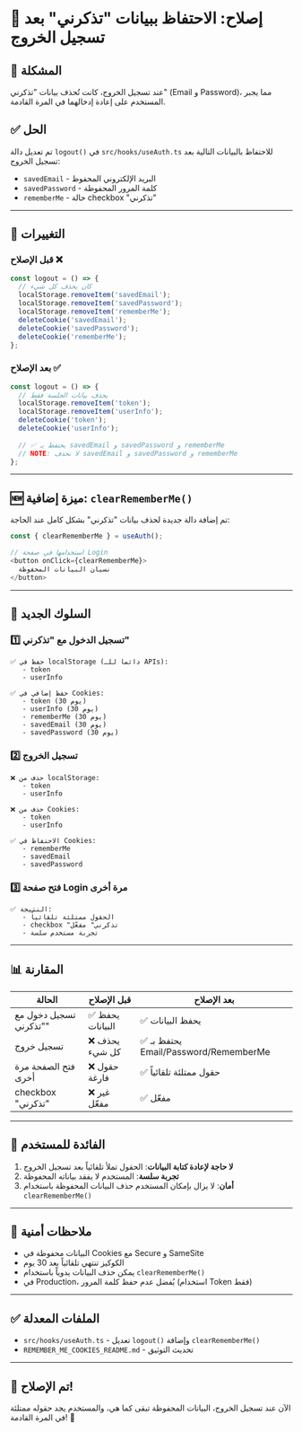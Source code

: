 # 🔧 إصلاح: الاحتفاظ ببيانات "تذكرني" بعد تسجيل الخروج

## 🐛 المشكلة
عند تسجيل الخروج، كانت تُحذف بيانات "تذكرني" (Email و Password)، مما يجبر المستخدم على إعادة إدخالهما في المرة القادمة.

## ✅ الحل
تم تعديل دالة `logout()` في `src/hooks/useAuth.ts` للاحتفاظ بالبيانات التالية بعد تسجيل الخروج:
- `savedEmail` - البريد الإلكتروني المحفوظ
- `savedPassword` - كلمة المرور المحفوظة
- `rememberMe` - حالة checkbox "تذكرني"

---

## 🔄 التغييرات

### قبل الإصلاح ❌
```typescript
const logout = () => {
  // كان يحذف كل شيء
  localStorage.removeItem('savedEmail');
  localStorage.removeItem('savedPassword');
  localStorage.removeItem('rememberMe');
  deleteCookie('savedEmail');
  deleteCookie('savedPassword');
  deleteCookie('rememberMe');
};
```

### بعد الإصلاح ✅
```typescript
const logout = () => {
  // يحذف بيانات الجلسة فقط
  localStorage.removeItem('token');
  localStorage.removeItem('userInfo');
  deleteCookie('token');
  deleteCookie('userInfo');
  
  // ✅ يحتفظ بـ savedEmail و savedPassword و rememberMe
  // NOTE: لا نحذف savedEmail و savedPassword و rememberMe
};
```

---

## 🆕 ميزة إضافية: `clearRememberMe()`

تم إضافة دالة جديدة لحذف بيانات "تذكرني" بشكل كامل عند الحاجة:

```typescript
const { clearRememberMe } = useAuth();

// استخدامها في صفحة Login
<button onClick={clearRememberMe}>
  نسيان البيانات المحفوظة
</button>
```

---

## 🧪 السلوك الجديد

### 1️⃣ **تسجيل الدخول مع "تذكرني"**
```
✅ حفظ في localStorage (دائماً للـ APIs):
   - token
   - userInfo

✅ حفظ إضافي في Cookies:
   - token (30 يوم)
   - userInfo (30 يوم)
   - rememberMe (30 يوم)
   - savedEmail (30 يوم)
   - savedPassword (30 يوم)
```

### 2️⃣ **تسجيل الخروج**
```
❌ حذف من localStorage:
   - token
   - userInfo

❌ حذف من Cookies:
   - token
   - userInfo

✅ الاحتفاظ في Cookies:
   - rememberMe
   - savedEmail
   - savedPassword
```

### 3️⃣ **فتح صفحة Login مرة أخرى**
```
✅ النتيجة:
   - الحقول ممتلئة تلقائياً
   - checkbox "تذكرني" مفعّل
   - تجربة مستخدم سلسة
```

---

## 📊 المقارنة

| الحالة | قبل الإصلاح | بعد الإصلاح |
|--------|--------------|--------------|
| تسجيل دخول مع "تذكرني" | ✅ يحفظ البيانات | ✅ يحفظ البيانات |
| تسجيل خروج | ❌ يحذف كل شيء | ✅ يحتفظ بـ Email/Password/RememberMe |
| فتح الصفحة مرة أخرى | ❌ حقول فارغة | ✅ حقول ممتلئة تلقائياً |
| checkbox "تذكرني" | ❌ غير مفعّل | ✅ مفعّل |

---

## 🎯 الفائدة للمستخدم

1. **لا حاجة لإعادة كتابة البيانات**: الحقول تملأ تلقائياً بعد تسجيل الخروج
2. **تجربة سلسة**: المستخدم لا يفقد بياناته المحفوظة
3. **أمان**: لا يزال بإمكان المستخدم حذف البيانات المحفوظة باستخدام `clearRememberMe()`

---

## 🔐 ملاحظات أمنية

- البيانات محفوظة في Cookies مع Secure و SameSite
- الكوكيز تنتهي تلقائياً بعد 30 يوم
- يمكن حذف البيانات يدوياً باستخدام `clearRememberMe()`
- في Production، يُفضل عدم حفظ كلمة المرور (استخدام Token فقط)

---

## ✅ الملفات المعدلة

- `src/hooks/useAuth.ts` - تعديل `logout()` وإضافة `clearRememberMe()`
- `REMEMBER_ME_COOKIES_README.md` - تحديث التوثيق

---

## 🚀 تم الإصلاح!

الآن عند تسجيل الخروج، البيانات المحفوظة تبقى كما هي، والمستخدم يجد حقوله ممتلئة في المرة القادمة! 🎉

